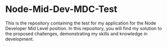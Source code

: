# Node-Mid-Dev-MDC-Test
This is the repository containing the test for my application for the Node Developer Mid Level position. In this repository, you will find my solution to the proposed challenges, demonstrating my skills and knowledge in development.
